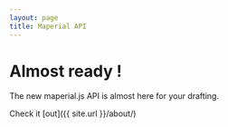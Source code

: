```yaml
---
layout: page
title: Maperial API
---
```


# Almost ready !

The new maperial.js API is almost here for your drafting.

Check it [out]({{ site.url }}/about/)
